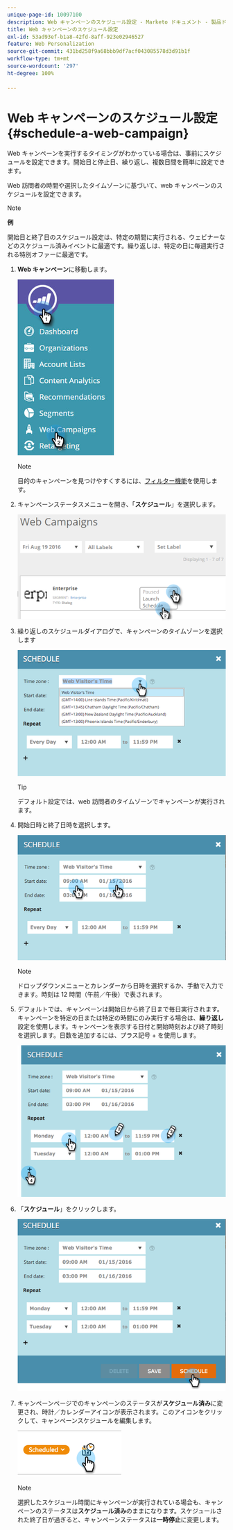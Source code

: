 ```yaml
---
unique-page-id: 10097100
description: Web キャンペーンのスケジュール設定 - Marketo ドキュメント - 製品ドキュメント
title: Web キャンペーンのスケジュール設定
exl-id: 53ad93ef-b1a8-42fd-8aff-923e02946527
feature: Web Personalization
source-git-commit: 431bd258f9a68bbb9df7acf043085578d3d91b1f
workflow-type: tm+mt
source-wordcount: '297'
ht-degree: 100%

---
```


# Web キャンペーンのスケジュール設定 {#schedule-a-web-campaign}

Web キャンペーンを実行するタイミングがわかっている場合は、事前にスケジュールを設定できます。開始日と停止日、繰り返し、複数日間を簡単に設定できます。

Web 訪問者の時間や選択したタイムゾーンに基づいて、web キャンペーンのスケジュールを設定できます。

>[!NOTE]
>
>**例**
>
>開始日と終了日のスケジュール設定は、特定の期間に実行される、ウェビナーなどのスケジュール済みイベントに最適です。繰り返しは、特定の日に毎週実行される特別オファーに最適です。

1. **Web キャンペーン**&#x200B;に移動します。

   ![](assets/image2016-8-18-16-3a38-3a47.png)

   >[!NOTE]
   >
   >目的のキャンペーンを見つけやすくするには、[フィルター機能](/help/marketo/product-docs/web-personalization/working-with-web-campaigns/filter-web-campaigns.md)を使用します。

1. キャンペーンステータスメニューを開き、「**スケジュール**」を選択します。

   ![](assets/image2016-8-18-16-3a41-3a45.png)

1. 繰り返しのスケジュールダイアログで、キャンペーンのタイムゾーンを選択します

   ![](assets/image2016-1-14-8-3a14-3a20.png)

   >[!TIP]
   >
   >デフォルト設定では、web 訪問者のタイムゾーンでキャンペーンが実行されます。

1. 開始日時と終了日時を選択します。

   ![](assets/image2016-1-14-8-3a16-3a12.png)

   >[!NOTE]
   >
   >ドロップダウンメニューとカレンダーから日時を選択するか、手動で入力できます。時刻は 12 時間（午前／午後）で表されます。

1. デフォルトでは、キャンペーンは開始日から終了日まで毎日実行されます。キャンペーンを特定の日または特定の時間にのみ実行する場合は、**繰り返し**&#x200B;設定を使用します。キャンペーンを表示する日付と開始時刻および終了時刻を選択します。日数を追加するには、プラス記号 + を使用します。

   ![](assets/image2016-1-14-8-3a19-3a37.png)

1. 「**スケジュール**」をクリックします。

   ![](assets/image2016-1-14-8-3a27-3a55.png)

1. キャンペーンページでのキャンペーンのステータスが&#x200B;**スケジュール済み**&#x200B;に変更され、時計／カレンダーアイコンが表示されます。このアイコンをクリックして、キャンペーンスケジュールを編集します。

   ![](assets/image2016-1-14-8-3a27-3a32.png)

   >[!NOTE]
   >
   >選択したスケジュール時間にキャンペーンが実行されている場合も、キャンペーンのステータスは&#x200B;**スケジュール済み**&#x200B;のままになります。スケジュールされた終了日が過ぎると、キャンペーンステータスは&#x200B;**一時停止**&#x200B;に変更します。
